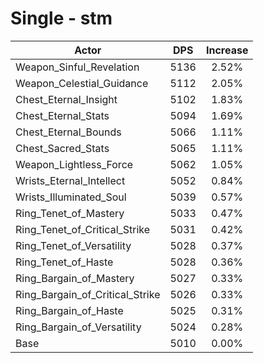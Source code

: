 # Single - stm
| Actor | DPS | Increase |
|---|:---:|:---:|
|Weapon_Sinful_Revelation|5136|2.52%|
|Weapon_Celestial_Guidance|5112|2.05%|
|Chest_Eternal_Insight|5102|1.83%|
|Chest_Eternal_Stats|5094|1.69%|
|Chest_Eternal_Bounds|5066|1.11%|
|Chest_Sacred_Stats|5065|1.11%|
|Weapon_Lightless_Force|5062|1.05%|
|Wrists_Eternal_Intellect|5052|0.84%|
|Wrists_Illuminated_Soul|5039|0.57%|
|Ring_Tenet_of_Mastery|5033|0.47%|
|Ring_Tenet_of_Critical_Strike|5031|0.42%|
|Ring_Tenet_of_Versatility|5028|0.37%|
|Ring_Tenet_of_Haste|5028|0.36%|
|Ring_Bargain_of_Mastery|5027|0.33%|
|Ring_Bargain_of_Critical_Strike|5026|0.33%|
|Ring_Bargain_of_Haste|5025|0.31%|
|Ring_Bargain_of_Versatility|5024|0.28%|
|Base|5010|0.00%|
